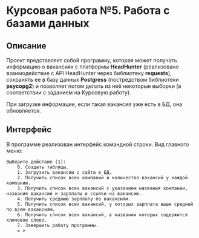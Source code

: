 # Курсовая работа №5. Работа с базами данных 

## Описание
Проект представляет собой программу, которая может получать информацию о вакансиях с платформы **HeadHunter**
(реализовано взаимодействие с API HeadHunter через библиотеку **requests**),
сохранять ее в базу данных **Postgress** (постредством библиотеки **psycopg2**)
и позволяет потом делать из неё некоторые выборки (в соответствии с заданием на Курсовую работу).

При загрузке информации, если такая вакансия уже есть в БД, она обновляется.

## Интерфейс
В программе реализован интерфейс командной строки. Вид главного меню:
```
Выберите действие (1):
    0. Создать таблицы.
    1. Загрузить вакансии с сайта в БД.
    2. Получить список всех компаний и количество вакансий у каждой компании.
    3. Получить список всех вакансий с указанием названия компании, названия вакансии и зарплаты и ссылки на вакансию.
    4. Получить среднюю зарплату по вакансиям.
    5. Получить список всех вакансий, у которых зарплата выше средней по всем вакансиям.
    6. Получить список всех вакансий, в названии которых содержится ключевое слово. 
    7. Завершить работу программы.
    = >
```
